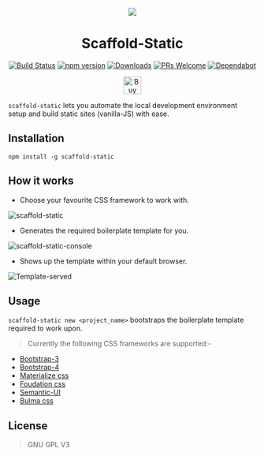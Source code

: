 <p align="center">
	<img src="https://ph-files.imgix.net/b31bbad4-4498-401f-a3b1-0559f7e46149?auto=format&auto=compress&codec=mozjpeg&cs=strip&w=80&h=80&fit=crop">
	<h1 align="center">Scaffold-Static</h1>
</p>

<p align="center">
	<a href="https://travis-ci.com/jamesgeorge007/scaffold-static"><img src="https://travis-ci.com/jamesgeorge007/scaffold-static.svg?branch=master" alt="Build Status"/></a>
	<a href="https://www.npmjs.com/package/scaffold-static"><img src="https://badgen.net/npm/v/scaffold-static" alt="npm version"/></a>
	<a href="https://www.npmjs.com/package/scaffold-static"><img src="https://badgen.net/npm/dm/scaffold-static" alt="Downloads"/></a>
	<a href="http://github.com/jamesgeorge007/scaffold-static/pulls"><img src="https://img.shields.io/badge/PRs%20-welcome-brightgreen.svg" alt="PRs Welcome"/></a>
	<a href="https://dependabot.com/">
	<img src="https://api.dependabot.com/badges/status?host=github&identifier=93163073" alt="Dependabot" ></a>
</p>

<p align="center">
	<a href='https://ko-fi.com/A0A1ZLKV' target='_blank'><img height='36' style='border:0px;height:36px;' src='https://az743702.vo.msecnd.net/cdn/kofi1.png?v=2' border='0' alt='Buy Me a Coffee at ko-fi.com' /></a>
</p>

`scaffold-static` lets you automate the local development environment setup and build static sites (vanilla-JS) with ease.


## Installation
`npm install -g scaffold-static`

## How it works

* Choose your favourite CSS framework to work with.

![scaffold-static](https://i.imgur.com/eowZIAm.png)

* Generates the required boilerplate template for you.

![scaffold-static-console](https://i.imgur.com/vySKXvl.png)

* Shows up the template within your default browser.

![Template-served](https://i.imgur.com/WNzLFwq.png)


## Usage
`scaffold-static new <project_name>` bootstraps the boilerplate template required to work upon.

> Currently the following CSS frameworks are supported:-

* [Bootstrap-3](https://getbootstrap.com/docs/3.3/)
* [Bootstrap-4](https://getbootstrap.com/)
* [Materialize css](https://materializecss.com/)
* [Foudation css](https://foundation.zurb.com/)
* [Semantic-UI](https://semantic-ui.com/)
* [Bulma css](https://bulma.io/)

## License
> GNU GPL V3
